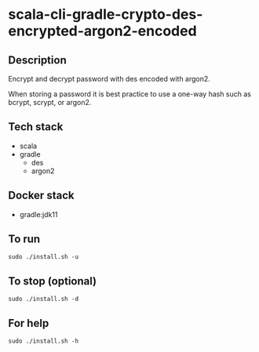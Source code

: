 # scala-cli-gradle-crypto-des-encrypted-argon2-encoded

## Description
Encrypt and decrypt password with des
encoded with argon2.

When storing a password it is best practice
to use a one-way hash such as bcrypt, scrypt,
or argon2.

## Tech stack
- scala
- gradle
  - des
  - argon2

## Docker stack
- gradle:jdk11

## To run
`sudo ./install.sh -u`

## To stop (optional)
`sudo ./install.sh -d`

## For help
`sudo ./install.sh -h`

